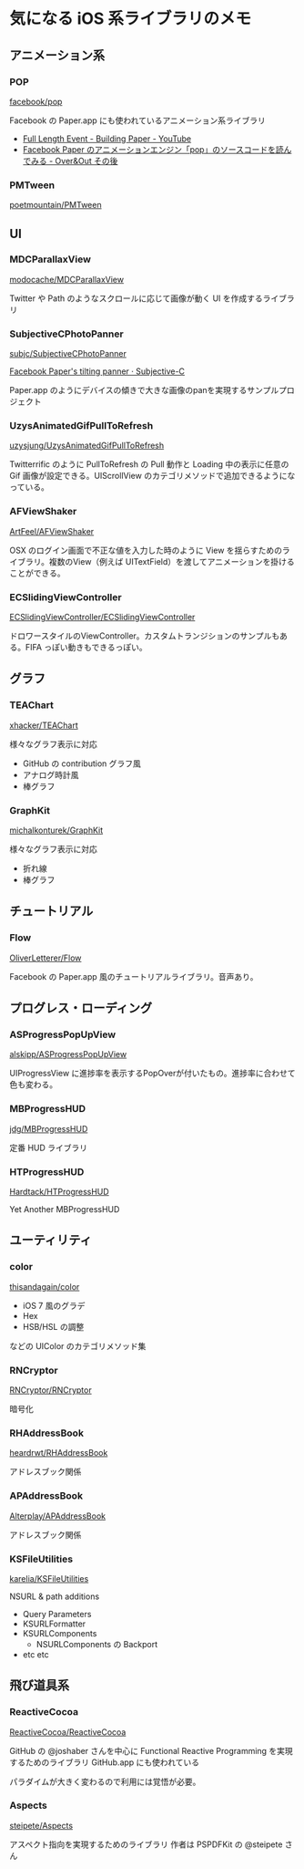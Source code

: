 # 気になる iOS 系ライブラリのメモ

## アニメーション系

### POP

[facebook/pop](https://github.com/facebook/pop "facebook/pop")

Facebook の Paper.app にも使われているアニメーション系ライブラリ

* [Full Length Event - Building Paper - YouTube](https://www.youtube.com/watch?v=OiY1cheLpmI "Full Length Event - Building Paper - YouTube")
* [Facebook Paper のアニメーションエンジン「pop」のソースコードを読んでみる - Over&Out その後](http://d.hatena.ne.jp/shu223/20140502/1399026349 "Facebook Paper のアニメーションエンジン「pop」のソースコードを読んでみる - Over&Out その後")

### PMTween

[poetmountain/PMTween](https://github.com/poetmountain/PMTween "poetmountain/PMTween")

## UI

### MDCParallaxView

[modocache/MDCParallaxView](https://github.com/modocache/MDCParallaxView "modocache/MDCParallaxView")

Twitter や Path のようなスクロールに応じて画像が動く UI を作成するライブラリ

### SubjectiveCPhotoPanner

[subjc/SubjectiveCPhotoPanner](https://github.com/subjc/SubjectiveCPhotoPanner "subjc/SubjectiveCPhotoPanner")

[Facebook Paper's tilting panner · Subjective-C](http://subjc.com/facebook-paper-photo-panner/ "Facebook Paper's tilting panner · Subjective-C")

Paper.app のようにデバイスの傾きで大きな画像のpanを実現するサンプルプロジェクト

### UzysAnimatedGifPullToRefresh

[uzysjung/UzysAnimatedGifPullToRefresh](https://github.com/uzysjung/UzysAnimatedGifPullToRefresh "uzysjung/UzysAnimatedGifPullToRefresh")

Twitterrific のように PullToRefresh の Pull 動作と Loading 中の表示に任意の Gif 画像が設定できる。UIScrollView のカテゴリメソッドで追加できるようになっている。

### AFViewShaker

[ArtFeel/AFViewShaker](https://github.com/ArtFeel/AFViewShaker "ArtFeel/AFViewShaker")

OSX のログイン画面で不正な値を入力した時のように View を揺らすためのライブラリ。複数のView（例えば UITextField）を渡してアニメーションを掛けることができる。

### ECSlidingViewController

[ECSlidingViewController/ECSlidingViewController](https://github.com/ECSlidingViewController/ECSlidingViewController "ECSlidingViewController/ECSlidingViewController")

ドロワースタイルのViewController。カスタムトランジションのサンプルもある。FIFA っぽい動きもできるっぽい。

## グラフ

### TEAChart

[xhacker/TEAChart](https://github.com/xhacker/TEAChart "xhacker/TEAChart")

様々なグラフ表示に対応

* GitHub の contribution グラフ風
* アナログ時計風
* 棒グラフ

### GraphKit

[michalkonturek/GraphKit](https://github.com/michalkonturek/GraphKit "michalkonturek/GraphKit")

様々なグラフ表示に対応

* 折れ線
* 棒グラフ

## チュートリアル

### Flow

[OliverLetterer/Flow](https://github.com/OliverLetterer/Flow "OliverLetterer/Flow")

Facebook の Paper.app 風のチュートリアルライブラリ。音声あり。

## プログレス・ローディング

### ASProgressPopUpView

[alskipp/ASProgressPopUpView](https://github.com/alskipp/ASProgressPopUpView "alskipp/ASProgressPopUpView")

UIProgressView に進捗率を表示するPopOverが付いたもの。進捗率に合わせて色も変わる。

### MBProgressHUD

[jdg/MBProgressHUD](https://github.com/jdg/MBProgressHUD "jdg/MBProgressHUD")

定番 HUD ライブラリ

### HTProgressHUD

[Hardtack/HTProgressHUD](https://github.com/Hardtack/HTProgressHUD "Hardtack/HTProgressHUD")

Yet Another MBProgressHUD


## ユーティリティ

### color

[thisandagain/color](https://github.com/thisandagain/color "thisandagain/color")

* iOS 7 風のグラデ
* Hex
* HSB/HSL の調整

などの UIColor のカテゴリメソッド集

### RNCryptor

[RNCryptor/RNCryptor](https://github.com/RNCryptor/RNCryptor "RNCryptor/RNCryptor")

暗号化

### RHAddressBook

[heardrwt/RHAddressBook](https://github.com/heardrwt/RHAddressBook "heardrwt/RHAddressBook")

アドレスブック関係

### APAddressBook

[Alterplay/APAddressBook](https://github.com/Alterplay/APAddressBook "Alterplay/APAddressBook")

アドレスブック関係

### KSFileUtilities

[karelia/KSFileUtilities](https://github.com/karelia/KSFileUtilities "karelia/KSFileUtilities")

NSURL & path additions

* Query Parameters
* KSURLFormatter
* KSURLComponents
    * NSURLComponents の Backport
* etc etc    

## 飛び道具系

### ReactiveCocoa

[ReactiveCocoa/ReactiveCocoa](https://github.com/ReactiveCocoa/ReactiveCocoa "ReactiveCocoa/ReactiveCocoa")

GitHub の @joshaber さんを中心に Functional Reactive Programming を実現するためのライブラリ
GitHub.app にも使われている

パラダイムが大きく変わるので利用には覚悟が必要。 

### Aspects

[steipete/Aspects](https://github.com/steipete/Aspects "steipete/Aspects")

アスペクト指向を実現するためのライブラリ
作者は PSPDFKit の @steipete さん
